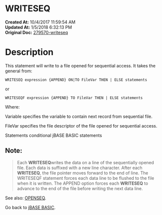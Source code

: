 # WRITESEQ

**Created At:** 10/4/2017 11:59:54 AM  
**Updated At:** 1/5/2018 6:32:13 PM  
**Original Doc:** [279570-writeseq](https://docs.jbase.com/36868-jbase-basic/279570-writeseq)  


# Description

This statement will write to a file opened for sequential access. It takes the general from:

```
WRITESEQ expression {APPEND} ON|TO FileVar THEN | ELSE statements
```

or

```
WRITESEQF expression {APPEND} TO FileVar THEN | ELSE statements
```

Where:

Variable specifies the variable to contain next record from sequential file.

FileVar specifies the file descriptor of the file opened for sequential access.

Statements conditional jBASE BASIC statements

## Note: 


> Each **WRITESEQ**writes the data on a line of the sequentially opened file. Each data is suffixed with a new line character. After each **WRITESEQ**, the file pointer moves forward to the end of line. The WRITESEQF statement forces each data line to be flushed to the file when it is written. The APPEND option forces each **WRITESEQ** to advance to the end of the file before writing the next data line.




See also: [OPENSEQ](277543-openseq).

Go back to [jBASE BASIC](263498-jbase-basic).
